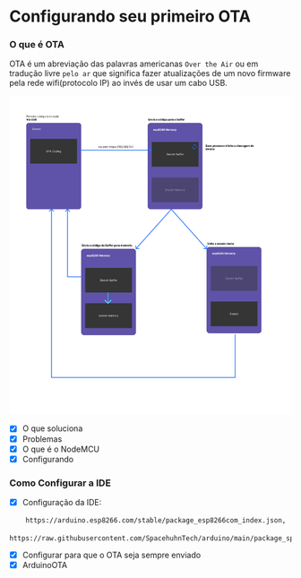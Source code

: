 # Configurando seu primeiro OTA

### O que é OTA

OTA é um abreviação das palavras americanas `Over the Air` ou em tradução livre `pelo ar` que significa fazer atualizações de um novo firmware pela rede wifi(protocolo IP) ao invés de usar um cabo USB.

![](./assets/flow.jpg)

- [x] O que soluciona
- [x] Problemas
- [x] O que é o NodeMCU
- [x] Configurando

### Como Configurar a IDE

- [x] Configuração da IDE:

```url
    https://arduino.esp8266.com/stable/package_esp8266com_index.json,
    https://raw.githubusercontent.com/SpacehuhnTech/arduino/main/package_spacehuhn_index.json
```

- [x] Configurar para que o OTA seja sempre enviado
- [x] ArduinoOTA